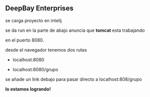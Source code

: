 ## DeepBay Enterprises

se carga proyecto en intelij

se da run en la parte de abajo anuncia que **tomcat** esta trabajando 

en el puerto 8080.

desde el navegador tenemos dos rutas 


* localhost:8080

* localhost:8080/grupo

se añade un link debajo para pasar directo a localhost:808/grupo

**lo estamos logrando!**
